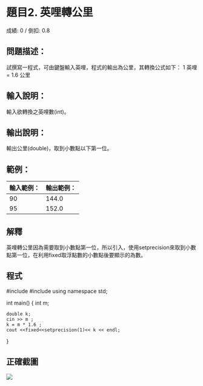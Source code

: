 # 題目2. 英哩轉公里
成績: 0 / 倒扣: 0.8
## 問題描述：
試撰寫一程式，可由鍵盤輸入英哩，程式的輸出為公里，其轉換公式如下：
1 英哩= 1.6 公里

## 輸入說明：
輸入欲轉換之英哩數(int)。

## 輸出說明：
輸出公里(double)，取到小數點以下第一位。

## 範例：
|輸入範例：|輸出範例：|
|---------|---------|
|90       |144.0    |
|95       |152.0    |


## 解釋
英哩轉公里因為需要取到小數點第一位，所以引入<iomanip>，使用setprecision來取到小數點第一位，在利用fixed取浮點數的小數點後要顯示的為數。

## 程式
#include <iostream>
#include <iomanip>
using namespace std;

int main()
{
    int m;

    double k;
    cin >> m ;
    k = m * 1.6 ;
    cout <<fixed<<setprecision(1)<< k << endl;

}
## 正確截圖
<img src="https://cdn.discordapp.com/attachments/1080770528966619146/1085231461260595340/image.png"  />
